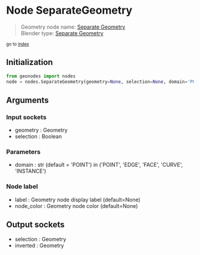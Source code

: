 
# Node SeparateGeometry

> Geometry node name: [Separate Geometry](https://docs.blender.org/manual/en/latest/modeling/geometry_nodes/geometry/separate_geometry.html)<br>
  Blender type: [Separate Geometry](https://docs.blender.org/api/current/bpy.types.GeometryNodeSeparateGeometry.html)
  
<sub>go to [index](index.md)</sub>

## Initialization

```python
from geonodes import nodes
node = nodes.SeparateGeometry(geometry=None, selection=None, domain='POINT', label=None, node_color=None)
```



## Arguments


### Input sockets

- geometry : Geometry
- selection : Boolean

### Parameters

- domain : str (default = 'POINT') in ('POINT', 'EDGE', 'FACE', 'CURVE', 'INSTANCE')

### Node label

- label : Geometry node display label (default=None)
- node_color : Geometry node color (default=None)

## Output sockets

- selection : Geometry
- inverted : Geometry
